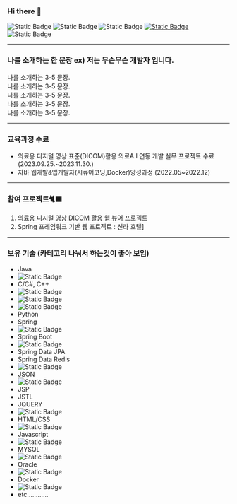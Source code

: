 ### Hi there 👋
![Static Badge](https://img.shields.io/badge/:민재-blue)
![Static Badge](https://img.shields.io/badge/:안녕하세요-pupple)
![Static Badge](https://img.shields.io/badge/:반갑습니다-violet)
[![Static Badge](https://img.shields.io/badge/메일주소-6DB33F?style=flag-square&logo=Google&logoColor=white)](mailto:rudwnd88@google.com)
![Static Badge](https://img.shields.io/badge/github-6DB33F?style=flag-square&logo=github&logoColor=black)

<!-- ![Static Badge](https://img.shields.io/badge/:내용-색) 
https://github.com/badges/shields
https://img.shields.io/badges/static-badge
https://simpleicons.org/
보유기술란을 뱃지를 이용해서 하면 좋다
-->


<!--
**minlano/minlano** is a ✨ _special_ ✨ repository because its `README.md` (this file) appears on your GitHub profile.

Here are some ideas to get you started:

- 🔭 I’m currently working on ...
- 🌱 I’m currently learning ...
- 👯 I’m looking to collaborate on ...
- 🤔 I’m looking for help with ...
- 💬 Ask me about ...
- 📫 How to reach me: ...
- 😄 Pronouns: ...
- ⚡ Fun fact: ...
-->


---

### 나를 소개하는 한 문장 ex) 저는 무슨무슨 개발자 입니다.
나를 소개하는 3-5 문장. <br>
나를 소개하는 3-5 문장. <br>
나를 소개하는 3-5 문장. <br>
나를 소개하는 3-5 문장. <br>
나를 소개하는 3-5 문장. <br>

---

### 교육과정 수료
* 의료용 디지털 영상 표준(DICOM)활용 의료A.I 연동 개발 실무 프로젝트 수료(2023.09.25.~2023.11.30.)
* 자바 웹개발&앱개발자(시큐어코딩,Docker)양성과정 (2022.05~2022.12)

---

### 참여 프로젝트🐈‍⬛
1. [의료용 디지털 영상 DICOM 활용 웹 뷰어 프로젝트](https://github.com/jonghechoi?tab=projects)
2. Spring 프레임워크 기반 웹 프로젝트 : 신라 호텔]
---

### 보유 기술 (카테고리 나눠서 하는것이 좋아 보임)
* Java
* ![Static Badge](https://img.shields.io/badge/Java-6DB33F?style=flag-square&logo=coffeescript&logoColor=white)
* C/C#, C++
* ![Static Badge](https://img.shields.io/badge/C-6DB33F?style=flag-square&logo=C&logoColor=white)
* ![Static Badge](https://img.shields.io/badge/C-6DB33F?style=flag-square&logo=C#&logoColor=white)
* ![Static Badge](https://img.shields.io/badge/C++-6DB33F?style=flag-square&logo=C++&logoColor=red)
* Python
* Spring
* ![Static Badge](https://img.shields.io/badge/Spring-6DB33F?style=flag-square&logo=Spring&logoColor=white)
* Spring Boot
* ![Static Badge](https://img.shields.io/badge/Spring-6DB33F?style=flag-square&logo=SpringBoot&logoColor=white)
* Spring Data JPA
* Spring Data Redis
* ![Static Badge](https://img.shields.io/badge/Redis-6DB33F?style=flag-square&logo=Redis&logoColor=white)
* JSON
* ![Static Badge](https://img.shields.io/badge/json-6DB33F?style=flag-square&logo=JSON&logoColor=white)
* JSP
* JSTL
* JQUERY
* ![Static Badge](https://img.shields.io/badge/JQUERY-6DB33F?style=flag-square&logo=JQUERY&logoColor=white)
* HTML/CSS
* ![Static Badge](https://img.shields.io/badge/HTML5-6DB33F?style=flag-square&logo=HTML5&logoColor=white)
* Javascript
* ![Static Badge](https://img.shields.io/badge/Javascript-6DB33F?style=flag-square&logo=Javascript&logoColor=white)
* MYSQL
* ![Static Badge](https://img.shields.io/badge/MYSQL-6DB33F?style=flag-square&logo=MYSQL&logoColor=white)
* Oracle
* ![Static Badge](https://img.shields.io/badge/Oracle-6DB33F?style=flag-square&logo=Oracle&logoColor=white)
* Docker
* ![Static Badge](https://img.shields.io/badge/Docker-6DB33F?style=flag-square&logo=Docker&logoColor=white)
* etc............

